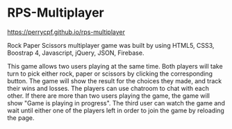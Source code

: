 # RPS-Multiplayer

https://perrycpf.github.io/rps-multiplayer

Rock Paper Scissors multiplayer game was built by using HTML5, CSS3, Boostrap 4, Javascript, jQuery, JSON, Firebase.

This game allows two users playing at the same time.
Both players will take turn to pick either rock, paper or scissors by clicking the corresponding button. 
The game will show the result for the choices they made, and track their wins and losses.
The players can use chatroom to chat with each other.
If there are more than two users playing the game, the game will show "Game is playing in progress".
The third user can watch the game and wait until either one of the players left in order to join the game by reloading the page.